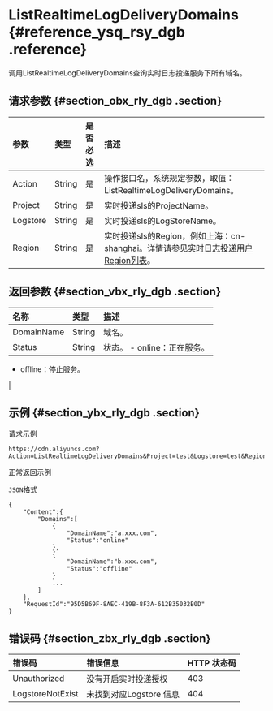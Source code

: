# ListRealtimeLogDeliveryDomains {#reference_ysq_rsy_dgb .reference}

调用ListRealtimeLogDeliveryDomains查询实时日志投递服务下所有域名。

## 请求参数 {#section_obx_rly_dgb .section}

|参数|类型|是否必选|描述|
|:-|:-|:---|:-|
|Action|String|是|操作接口名，系统规定参数，取值：ListRealtimeLogDeliveryDomains。|
|Project|String|是|实时投递sls的ProjectName。|
|Logstore|String|是|实时投递sls的LogStoreName。|
|Region|String|是|实时投递sls的Region，例如上海：cn-shanghai。详情请参见[实时日志投递用户Region列表](../../../../intl.zh-CN/旧版API参考/附录.md#section_exc_kcz_dgb)。|

## 返回参数 {#section_vbx_rly_dgb .section}

|名称|类型|描述|
|:-|:-|:-|
|DomainName|String|域名。|
|Status|String|状态。 -   online：正在服务。
-   offline：停止服务。

 |

## 示例 {#section_ybx_rly_dgb .section}

请求示例

``` {#codeblock_83o_j8o_56w}
https://cdn.aliyuncs.com?Action=ListRealtimeLogDeliveryDomains&Project=test&Logstore=test&Region=test
```

正常返回示例

`JSON`格式

``` {#codeblock_2n1_q04_ete}
{
    "Content":{
        "Domains":[
            {   
                "DomainName":"a.xxx.com",
                "Status":"online"
            },
            {   
                "DomainName":"b.xxx.com",
                "Status":"offline"
            }
            ...
        ]
    },
    "RequestId":"95D5B69F-8AEC-419B-8F3A-612B35032B0D"
}
```

## 错误码 {#section_zbx_rly_dgb .section}

|错误码|错误信息|HTTP 状态码|
|:--|:---|:-------|
|Unauthorized|没有开启实时投递授权|403|
|LogstoreNotExist|未找到对应Logstore 信息|404|

